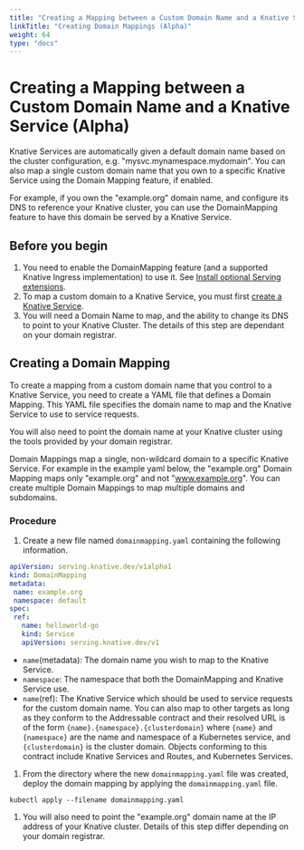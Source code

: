 ```yaml
---
title: "Creating a Mapping between a Custom Domain Name and a Knative Service (Alpha)"
linkTitle: "Creating Domain Mappings (Alpha)"
weight: 64
type: "docs"
---
```


# Creating a Mapping between a Custom Domain Name and a Knative Service (Alpha)

Knative Services are automatically given a default domain name based on the
cluster configuration, e.g. "mysvc.mynamespace.mydomain". You can also map a
single custom domain name that you own to a specific Knative Service using the
Domain Mapping feature, if enabled.

For example, if you own the "example.org" domain name, and configure its DNS
to reference your Knative cluster, you can use the DomainMapping feature to
have this domain be served by a Knative Service.

## Before you begin

1. You need to enable the DomainMapping feature (and a supported Knative
   Ingress implementation) to use it.
   See [Install optional Serving extensions](../install/install-extensions.md#install-optional-serving-extensions).
1. To map a custom domain to a Knative Service, you must first [create a Knative
Service](../serving/services/creating-services).
1. You will need a Domain Name to map, and the ability to change its DNS to
   point to your Knative Cluster. The details of this step are dependant on
   your domain registrar.

## Creating a Domain Mapping

To create a mapping from a custom domain name that you control to a Knative
Service, you need to create a YAML file that defines a Domain Mapping. This
YAML file specifies the domain name to map and the Knative Service to use to
service requests.

You will also need to point the domain name at your Knative cluster using the
tools provided by your domain registrar.

Domain Mappings map a single, non-wildcard domain to a specific Knative
Service. For example in the example yaml below, the "example.org" Domain
Mapping maps only "example.org" and not "www.example.org". You can create
multiple Domain Mappings to map multiple domains and subdomains.

### Procedure

1. Create a new file named `domainmapping.yaml` containing the following information.
  ```yaml
  apiVersion: serving.knative.dev/v1alpha1
  kind: DomainMapping
  metadata:
   name: example.org
   namespace: default
  spec:
   ref:
     name: helloworld-go
     kind: Service
     apiVersion: serving.knative.dev/v1
  ```
  * `name`(metadata): The domain name you wish to map to the Knative Service.
  * `namespace`: The namespace that both the DomainMapping and Knative Service use.
  * `name`(ref): The Knative Service which should be used to service requests
    for the custom domain name. You can also map to other targets as long as
    they conform to the Addressable contract and their resolved URL is of the
    form `{name}.{namespace}.{clusterdomain}` where `{name}` and `{namespace}`
    are the name and namespace of a Kubernetes service, and `{clusterdomain}`
    is the cluster domain. Objects conforming to this contract include Knative
    Services and Routes, and Kubernetes Services.

1. From the directory where the new `domainmapping.yaml` file was created,
   deploy the domain mapping by applying the `domainmapping.yaml` file.
 ```
 kubectl apply --filename domainmapping.yaml
 ```

1. You will also need to point the "example.org" domain name at the IP
   address of your Knative cluster. Details of this step differ depending on
   your domain registrar.
